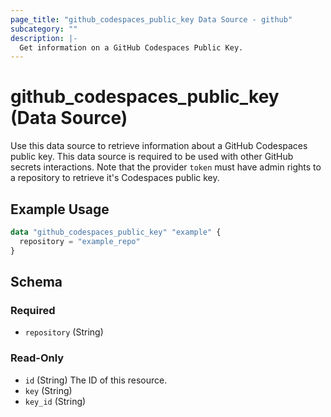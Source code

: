 ```yaml
---
page_title: "github_codespaces_public_key Data Source - github"
subcategory: ""
description: |-
  Get information on a GitHub Codespaces Public Key.
---
```


# github_codespaces_public_key (Data Source)

Use this data source to retrieve information about a GitHub Codespaces public key. This data source is required to be used with other GitHub secrets interactions. Note that the provider `token` must have admin rights to a repository to retrieve it's Codespaces public key.

## Example Usage

```terraform
data "github_codespaces_public_key" "example" {
  repository = "example_repo"
}
```

<!-- schema generated by tfplugindocs -->
## Schema

### Required

- `repository` (String)

### Read-Only

- `id` (String) The ID of this resource.
- `key` (String)
- `key_id` (String)
